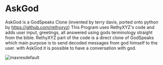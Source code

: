 # AskGod
AskGod is a GodSpeaks Clone (invented by terry davis, ported onto python by https://github.com/rethyxyz)
 This Program uses RethyXYZ's code and adds user input, greetings, all answered using gods terminology straight from the bible. RethyXYZ part of the code is a direct clone of GodSpeaks which main purpose is to send decoded messages from god himself to the user. with AskGod it is possible to have a conversation with god.


<a><img src="https://i.ibb.co/710Xypj/maxresdefault.jpg" alt="maxresdefault" border="0"></a>
